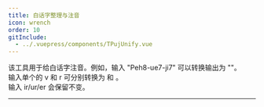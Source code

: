 ```yaml
---
title: 白话字整理与注音
icon: wrench
order: 10
gitInclude:
  - ../.vuepress/components/TPujUnify.vue
---
```


<script setup>
import TPujUnify from '@components/TPujUnify.vue';
import TPuj from '@components/TPuj.vue';
</script>

该工具用于给白话字注音。例如，输入 "Peh8-ue7-ji7" 可以转换输出为 "<TPuj puj="Peh8-ue7-ji7"/>"。  
输入单个的 v 和 r 可分别转换为 <TPuj puj="v"/> 和 <TPuj puj="r"/>。  
输入 ir/ur/er 会保留不变。

---

<TPujUnify />

